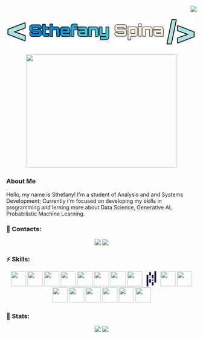 <p align="right">
  <a href="https://visitorbadge.io/status?path=https%3A%2F%2Fgithub.com%2Fsthefanyspina"><img src="https://api.visitorbadge.io/api/visitors?path=https%3A%2F%2Fgithub.com%2Fsthefanyspina&style=for-the-badge&color=FFF9D0&logoColor=5AB2FF&logo=undefined"/></a>
</p>

<p align="center"><img src="https://github.com/sthefanyspina/sthefanyspina/blob/main/src/Picsart_24-05-15_14-48-19-560.png" width="600"/></p>

<p align="center"><img src="https://camo.githubusercontent.com/3d9ef72111f57a8c333f2d42a3cf14280024312c295f4b343cbc0da59005a9e0/68747470733a2f2f63646e2e6472696262626c652e636f6d2f75736572732f3333313236352f73637265656e73686f74732f323534323538372f676162692d642e676966" width="400" height="300"  /></p>

### About Me
Hello, my name is Sthefany!
I'm a student of Analysis and and Systems Development;
Currently i'm focused on developing my skills in programming and lerning more about Data Science, Generative AI, Probabilistic Machine Learning.
  
### 💬 Contacts:
<div align="center" >
<a href="https://www.linkedin.com/in/sthefany-spina-02bb11202" target="_blank"><img loading="lazy" src="https://img.shields.io/badge/linkedin-4D4577?style=for-the-badge&logoColor=5AB2FF&logo=linkedin"/></a> 
<a href = "mailto:sthefanyspina@gmail.com"><img loading="lazy" src="https://img.shields.io/badge/Gmail-D14836?style=for-the-badge&logo=gmail&logoColor=5AB2FF" target="_blank"></a>
</div>

### ⚡ Skills:
<div align="center">
  <img loading="lazy" src="https://cdn.jsdelivr.net/gh/devicons/devicon/icons/html5/html5-plain-wordmark.svg" width="40" height="40"/>
  <img loading="lazy" src="https://cdn.jsdelivr.net/gh/devicons/devicon/icons/css3/css3-plain-wordmark.svg" width="40" height="40"/>
  <img loading="lazy" src="https://cdn.jsdelivr.net/gh/devicons/devicon/icons/javascript/javascript-plain.svg" width="40" height="40"/>
  <img loading="lazy" src="https://cdn.jsdelivr.net/gh/devicons/devicon/icons/typescript/typescript-plain.svg" width="40" height="40"/>
  <img loading="lazy" src="https://cdn.jsdelivr.net/gh/devicons/devicon/icons/nodejs/nodejs-original.svg" width="40" height="40"/>
  <img loading="lazy" src="https://cdn.jsdelivr.net/gh/devicons/devicon/icons/php/php-plain.svg" width="40" height="40"/>
  <img loading="lazy" src="https://cdn.jsdelivr.net/gh/devicons/devicon/icons/java/java-original.svg" width="40" height="40"/>
  <img loading="lazy" src="https://cdn.jsdelivr.net/gh/devicons/devicon/icons/python/python-original.svg" width="40" height="40"/>
  <img loading="lazy" src= "https://raw.githubusercontent.com/devicons/devicon/2ae2a900d2f041da66e950e4d48052658d850630/icons/pandas/pandas-original.svg" width="40" height="40"/>
  <img loading="lazy" src="https://upload.wikimedia.org/wikipedia/commons/0/05/Scikit_learn_logo_small.svg" width="40" height="40"/>
  <img loading="lazy" src="https://www.vectorlogo.zone/logos/tensorflow/tensorflow-icon.svg" width="40" height="40"/>
  <img loading="lazy" src="https://www.r-project.org/logo/Rlogo.svg" width="40" height="40"/>
  <img loading="lazy" src="https://cdn.jsdelivr.net/gh/devicons/devicon/icons/mongodb/mongodb-plain-wordmark.svg" width="40" height="40"/>
  <img loading="lazy" src="https://cdn.jsdelivr.net/gh/devicons/devicon/icons/mysql/mysql-plain-wordmark.svg" width="40" height="40"/>
  <img loading="lazy" src= "https://www.svgrepo.com/show/303229/microsoft-sql-server-logo.svg" width="40" height="40"/>
  <img loading="lazy" src="https://cdn.jsdelivr.net/gh/devicons/devicon/icons/postgresql/postgresql-plain.svg" width="40" height="40"/>
  <img loading="lazy" src="https://cdn.jsdelivr.net/gh/devicons/devicon/icons/git/git-original.svg" width="40" height="40"/>

  </div>

### 🔭 Stats:
<div align="center">
  <p align="center"><img src="https://github-readme-stats.vercel.app/api/?username=sthefanyspina&layout=compact&theme=react&rank_icon=github"/>
  <img src="https://github-readme-stats.vercel.app/api/top-langs/?username=sthefanyspina&layout=compact&theme=react"/></p>
</div>
